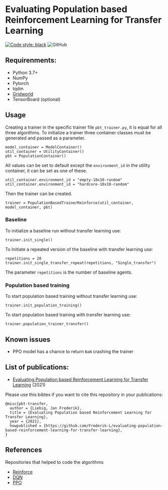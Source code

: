 # Evaluating Population based Reinforcement Learning for Transfer Learning

[![Code style: black](https://img.shields.io/badge/code%20style-black-000000.svg)](https://github.com/psf/black)
![GitHub](https://img.shields.io/github/license/Frederik-L/evaluating-population-based-reinforcement-learning-for-transfer-learning)

## Requirenments: 
- Python 3.7+
- NumPy 
- Pytorch
- tqdm
- [Gridworld](https://github.com/Frederik-L/RL-environment-Gridworld)
- TensorBoard (optional)


## Usage
Creating a trainer in the specific trainer file ```pbt_trainer.py```, it is equal for all three algorithms.
To initialize a trainer three container classes must be generated and passed as a parameter.
```
model_container = ModelContainer()
util_container = UtilityContainer()
pbt = PopulationContainer()
```
All values can be set to default except the ```environment_id``` in the utility container, it can be set as one of these.
```
util_container.environment_id = "empty-10x10-random"
util_container.environment_id = "hardcore-10x10-random"
```
Then the trainer can be created.
```
trainer = PopulationBasedTrainerReinforce(util_container, model_container, pbt)
```
### Baseline
To initialize a baseline run without transfer learning use:
```
trainer.init_single()
```
To Initiate a repeated version of the baseline with transfer learning use:
```
repetitions = 20
trainer.init_single_transfer_repeat(repetitions, "Single_transfer")
```
The parameter ```repetitions``` is the number of baseline agents.

### Population based training
To start population based training without transfer learning use:
```
trainer.init_population_training()

```
To start population based training with transfer learning use:
```
trainer.population_trainer_transfer()
```

## Known issues 
- PPO model has a chance to return ```NaN``` crashing the trainer

## List of publications:
- [Evaluating Population based Reinforcement Learning for Transfer Learning](https://github.com/Frederik-L/evaluating-population-based-reinforcement-learning-for-transfer-learning/publications/Evaluating_Population_Based_Reinforcement_Learning_for_Transfer_Learning.pdf) (2021)

Please use this bibtex if you want to cite this repository in your publications:
```
@misc{pbt-transfer,
  author = {Liebig, Jan Frederik},
  title = {Evaluating Population based Reinforcement Learning for Transfer Learning},
  year = {2021},
  howpublished = {https://github.com/Frederik-L/evaluating-population-based-reinforcement-learning-for-transfer-learning},
}
```

## References
Repositories that helped to code the algorithms 
- [Reinforce](https://github.com/goodboychan/goodboychan.github.io/blob/main/_notebooks/2020-08-06-03-Policy-Gradient-With-Gym-MiniGrid.ipynb)
- [DQN](https://github.com/pytorch/tutorials) 
- [PPO](https://github.com/nikhilbarhate99/PPO-PyTorch) 